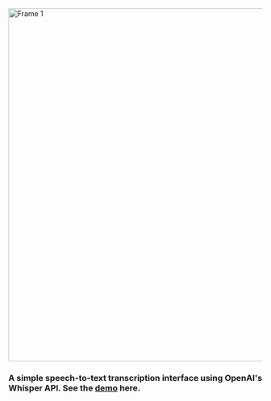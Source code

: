 <img width="700" alt="Frame 1" src="https://github.com/user-attachments/assets/a43b4b18-8e37-493e-b890-597d2ad408fc">

### A simple speech-to-text transcription interface using OpenAI's Whisper API. See the [demo](https://simplewhisper.hiradary.me) here.
